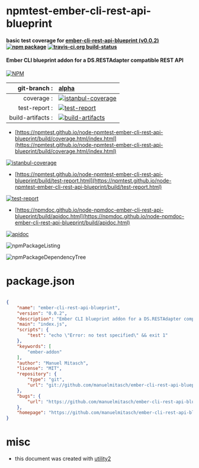 # npmtest-ember-cli-rest-api-blueprint

#### basic test coverage for  [ember-cli-rest-api-blueprint (v0.0.2)](https://github.com/manuelmitasch/ember-cli-rest-api-blueprint)  [![npm package](https://img.shields.io/npm/v/npmtest-ember-cli-rest-api-blueprint.svg?style=flat-square)](https://www.npmjs.org/package/npmtest-ember-cli-rest-api-blueprint) [![travis-ci.org build-status](https://api.travis-ci.org/npmtest/node-npmtest-ember-cli-rest-api-blueprint.svg)](https://travis-ci.org/npmtest/node-npmtest-ember-cli-rest-api-blueprint)

#### Ember CLI blueprint addon for a DS.RESTAdapter compatible REST API

[![NPM](https://nodei.co/npm/ember-cli-rest-api-blueprint.png?downloads=true&downloadRank=true&stars=true)](https://www.npmjs.com/package/ember-cli-rest-api-blueprint)

| git-branch : | [alpha](https://github.com/npmtest/node-npmtest-ember-cli-rest-api-blueprint/tree/alpha)|
|--:|:--|
| coverage : | [![istanbul-coverage](https://npmtest.github.io/node-npmtest-ember-cli-rest-api-blueprint/build/coverage.badge.svg)](https://npmtest.github.io/node-npmtest-ember-cli-rest-api-blueprint/build/coverage.html/index.html)|
| test-report : | [![test-report](https://npmtest.github.io/node-npmtest-ember-cli-rest-api-blueprint/build/test-report.badge.svg)](https://npmtest.github.io/node-npmtest-ember-cli-rest-api-blueprint/build/test-report.html)|
| build-artifacts : | [![build-artifacts](https://npmtest.github.io/node-npmtest-ember-cli-rest-api-blueprint/glyphicons_144_folder_open.png)](https://github.com/npmtest/node-npmtest-ember-cli-rest-api-blueprint/tree/gh-pages/build)|

- [https://npmtest.github.io/node-npmtest-ember-cli-rest-api-blueprint/build/coverage.html/index.html](https://npmtest.github.io/node-npmtest-ember-cli-rest-api-blueprint/build/coverage.html/index.html)

[![istanbul-coverage](https://npmtest.github.io/node-npmtest-ember-cli-rest-api-blueprint/build/screenCapture.buildCi.browser.%252Ftmp%252Fbuild%252Fcoverage.lib.html.png)](https://npmtest.github.io/node-npmtest-ember-cli-rest-api-blueprint/build/coverage.html/index.html)

- [https://npmtest.github.io/node-npmtest-ember-cli-rest-api-blueprint/build/test-report.html](https://npmtest.github.io/node-npmtest-ember-cli-rest-api-blueprint/build/test-report.html)

[![test-report](https://npmtest.github.io/node-npmtest-ember-cli-rest-api-blueprint/build/screenCapture.buildCi.browser.%252Ftmp%252Fbuild%252Ftest-report.html.png)](https://npmtest.github.io/node-npmtest-ember-cli-rest-api-blueprint/build/test-report.html)

- [https://npmdoc.github.io/node-npmdoc-ember-cli-rest-api-blueprint/build/apidoc.html](https://npmdoc.github.io/node-npmdoc-ember-cli-rest-api-blueprint/build/apidoc.html)

[![apidoc](https://npmdoc.github.io/node-npmdoc-ember-cli-rest-api-blueprint/build/screenCapture.buildCi.browser.%252Ftmp%252Fbuild%252Fapidoc.html.png)](https://npmdoc.github.io/node-npmdoc-ember-cli-rest-api-blueprint/build/apidoc.html)

![npmPackageListing](https://npmtest.github.io/node-npmtest-ember-cli-rest-api-blueprint/build/screenCapture.npmPackageListing.svg)

![npmPackageDependencyTree](https://npmtest.github.io/node-npmtest-ember-cli-rest-api-blueprint/build/screenCapture.npmPackageDependencyTree.svg)



# package.json

```json

{
    "name": "ember-cli-rest-api-blueprint",
    "version": "0.0.2",
    "description": "Ember CLI blueprint addon for a DS.RESTAdapter compatible REST API",
    "main": "index.js",
    "scripts": {
        "test": "echo \"Error: no test specified\" && exit 1"
    },
    "keywords": [
        "ember-addon"
    ],
    "author": "Manuel Mitasch",
    "license": "MIT",
    "repository": {
        "type": "git",
        "url": "git://github.com/manuelmitasch/ember-cli-rest-api-blueprint.git"
    },
    "bugs": {
        "url": "https://github.com/manuelmitasch/ember-cli-rest-api-blueprint/issues"
    },
    "homepage": "https://github.com/manuelmitasch/ember-cli-rest-api-blueprint"
}
```



# misc
- this document was created with [utility2](https://github.com/kaizhu256/node-utility2)
